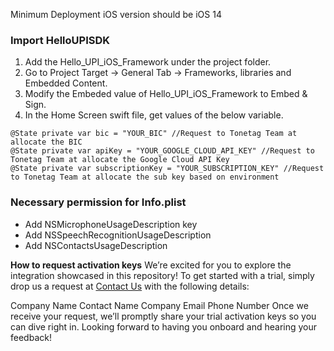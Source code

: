 Minimum Deployment iOS version should be iOS 14

### Import HelloUPISDK 
1. Add the Hello_UPI_iOS_Framework under the project folder.
2. Go to Project Target -> General Tab ->  Frameworks, libraries and Embedded Content.
3. Modify the Embeded value of Hello_UPI_iOS_Framework to Embed & Sign.
4. In the Home Screen swift file, get values of the below variable.

```
@State private var bic = "YOUR_BIC" //Request to Tonetag Team at allocate the BIC
@State private var apiKey = "YOUR_GOOGLE_CLOUD_API_KEY" //Request to Tonetag Team at allocate the Google Cloud API Key
@State private var subscriptionKey = "YOUR_SUBSCRIPTION_KEY" //Request to Tonetag Team at allocate the sub key based on environment
```
### Necessary permission for Info.plist
* Add NSMicrophoneUsageDescription key
* Add NSSpeechRecognitionUsageDescription
* Add NSContactsUsageDescription

**How to request activation keys**
We’re excited for you to explore the integration showcased in this repository! To get started with a trial, simply drop us a request at <a href="mailto:dev&#64;xyz&#46;com">Contact Us</a> with the following details:

Company Name
Contact Name
Company Email
Phone Number
Once we receive your request, we’ll promptly share your trial activation keys so you can dive right in. Looking forward to having you onboard and hearing your feedback!
